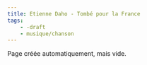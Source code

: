 ```yaml
---
title: Etienne Daho - Tombé pour la France
tags:
    - -draft
    - musique/chanson
---
```


Page créée automatiquement, mais vide.

